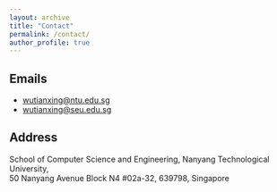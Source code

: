 ```yaml
---
layout: archive
title: "Contact"
permalink: /contact/
author_profile: true
---
```


## Emails
* wutianxing@ntu.edu.sg
* wutianxing@seu.edu.sg


## Address
School of Computer Science and Engineering, Nanyang Technological University, <br>
50 Nanyang Avenue Block N4 #02a-32, 639798, Singapore